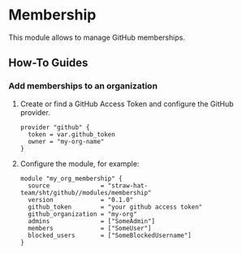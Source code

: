 # Membership

This module allows to manage GitHub memberships.

## How-To Guides

### Add memberships to an organization

1. Create or find a GitHub Access Token and configure the GitHub provider.

    ```hcl
    provider "github" {
      token = var.github_token
      owner = "my-org-name"
    }
    ```

2. Configure the module, for example:

    ```hcl
    module "my_org_membership" {
      source              = "straw-hat-team/sht/github//modules/membership"
      version             = "0.1.0"
      github_token        = "your github access token"
      github_organization = "my-org"
      admins              = ["SomeAdmin"]
      members             = ["SomeUser"]
      blocked_users       = ["SomeBlockedUsername"]
    }
    ```
